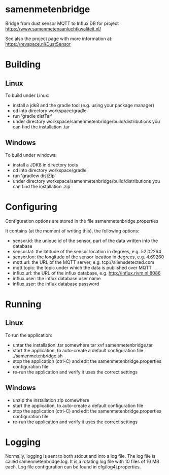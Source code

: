 # samenmetenbridge
Bridge from dust sensor MQTT to Influx DB for project https://www.samenmetenaanluchtkwaliteit.nl/

See also the project page with more information at:
https://revspace.nl/DustSensor

# Building
## Linux
To build under Linux:
* install a jdk8 and the gradle tool (e.g. using your package manager)
* cd into directory workspace/gradle
* run 'gradle distTar'
* under directory workspace/samenmetenbridge/build/distributions you can find the installation .tar 
## Windows
To build under windows:
* install a JDK8 in directory tools
* cd into directory workspace/gradle
* run 'gradlew distZip'
* under directory workspace/samenmetenbridge/build/distributions you can find the installation .zip

# Configuring
Configuration options are stored in the file samenmetenbridge.properties

It contains (at the moment of writing this), the following options:
* sensor.id: the unique id of the sensor, part of the data written into the database
* sensor.lat: the latitude of the sensor location in degrees, e.g. 52.02264
* sensor.lon: the longitude of the sensor location in degrees, e.g. 4.69260
* mqtt.url: the URL of the MQTT server, e.g. tcp://aliensdetected.com
* mqtt.topic: the topic under which the data is published over MQTT
* influx.url: the URL of the influx database, e.g. http://influx.rivm.nl:8086
* influx.user: the influx database user name
* influx.user: the influx database password

# Running
## Linux
To run the application:
* untar the installation .tar somewhere
  tar xvf samenmetenbridge.tar
* start the application, to auto-create a default configuration file
  ./samenmetenbridge.sh
* stop the application (ctrl-C) and edit the samenmetenbridge.properties configuration file
* re-run the application and verify it uses the correct settings
## Windows
* unzip the installation zip somewhere
* start the application, to auto-create a default configuration file
* stop the application (ctrl-C) and edit the samenmetenbridge.properties configuration file
* re-run the application and verify it uses the correct settings

# Logging
Normally, logging is sent to both stdout and into a log file.
The log file is called samenmetenbridge.log. It is a rotating log file with 10 files of 10 MB each.
Log file configuration can be found in cfg/log4j.properties.

